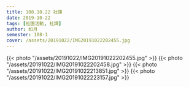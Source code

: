 ```yaml
---
title: 108.10.22 社課
date: 2019-10-22
tags: [社團活動, 社課]
author: 如月
semester: 108-1
cover: /assets/20191022/IMG20191022202455.jpg
---
```


{{< photo "/assets/20191022/IMG20191022202455.jpg" >}}
{{< photo "/assets/20191022/IMG20191022202458.jpg" >}}
{{< photo "/assets/20191022/IMG20191022213851.jpg" >}}
{{< photo "/assets/20191022/IMG20191022223157.jpg" >}}